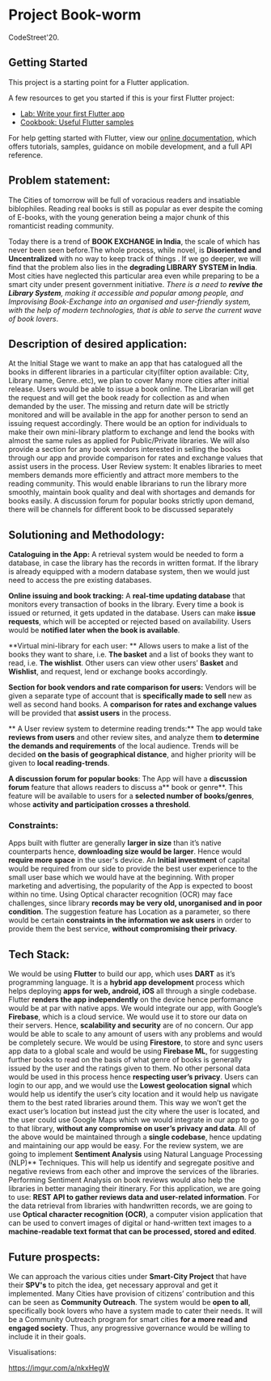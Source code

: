 # Project Book-worm

CodeStreet'20.

## Getting Started

This project is a starting point for a Flutter application.

A few resources to get you started if this is your first Flutter project:

- [Lab: Write your first Flutter app](https://flutter.dev/docs/get-started/codelab)
- [Cookbook: Useful Flutter samples](https://flutter.dev/docs/cookbook)

For help getting started with Flutter, view our
[online documentation](https://flutter.dev/docs), which offers tutorials,
samples, guidance on mobile development, and a full API reference.


## Problem statement:

The Cities of tomorrow will be full of voracious readers and insatiable biblophiles. Reading real books is still as popular as ever despite the coming of E-books, with the young generation being a major chunk of this romanticist reading community.   

Today there is a trend of **BOOK EXCHANGE  in India**, the scale of which has never been seen before.The whole process, while novel, is **Disoriented and Uncentralized** with no way to keep track of things .
If we go deeper, we will find that the problem also lies in the **degrading LIBRARY SYSTEM in India**. Most cities have neglected this particular area even while preparing to be a smart city under present government initiative. 
*There is a need to **revive the Library System**, making it accessible and popular among people, and Improvising Book-Exchange into an organised and user-friendly system, with the help of modern technologies, that is able to serve the current wave of book lovers*. 

## Description of desired application:

At the Initial Stage we want to make an app that  has catalogued all the books in different libraries in a particular city(filter option available: City, Library name, Genre..etc), we plan to cover Many more cities after initial release.
Users would be able to issue a book online. The Librarian will get the request and will get the book ready for collection as and when demanded by the user. The missing and return date will be strictly monitored and will be available in the app for another person to send an issuing request accordingly. 
There would be an option for individuals to make their own mini-library platform to exchange and lend the books with almost the same rules as applied for Public/Private libraries.
We will also provide a section for any book vendors interested in selling the books through our app and provide comparison for rates and exchange values that assist users in the process.
User Review system: It enables libraries to meet members demands more efficiently and attract more members to the reading community. This would enable librarians to run the library more smoothly, maintain book quality and deal with shortages and demands for books easily.
A discussion forum for popular books strictly upon demand, there will be channels for different book to be discussed separately

## Solutioning and Methodology:

**Cataloguing in the App:**
A retrieval system would be needed to form a database, in case the library has the records in written format.
If the library is already equipped with a modern database system, then we would just need to access  the pre existing databases.

 **Online issuing and book tracking:** 
A **real-time updating database** that monitors every transaction of books in the library.
Every time a book is issued or returned, it gets updated in the database.
Users can make **issue requests**, which will be accepted or rejected based on availability. Users would be **notified later when the book is available**.

**Virtual mini-library for each user: **
Allows users to make  a list of the books they want to share, i.e. **The basket** and a list of books they want to read, i.e. **The wishlist**.
Other users can view other users’ **Basket** and **Wishlist**, and request, lend or exchange books accordingly.

 **Section for book vendors and rate comparison for users:** 
Vendors will be given a separate type of account that  is **specifically made to sell** new as well as second hand books.
A **comparison for rates and exchange values** will be  provided that **assist users** in the process.

** A User review system to determine reading trends:** 
The app would take **reviews from users** and other review sites, and analyze them **to determine the demands and requirements** of the local audience.
Trends will be decided **on the basis of geographical distance**, and higher priority will be given to **local reading-trends**.

**A discussion forum for popular books**: 
The App will have  a **discussion forum** feature that allows readers to discuss a** book or genre**.
This feature will be available to users for a **selected number of books/genres**, whose  **activity and participation crosses a threshold**.

### Constraints: 
Apps built with flutter are generally **larger in size** than it’s native counterparts hence, **downloading size  would be larger**. Hence would **require more space** in the user's device.
An **Initial investment** of capital would be required from our side  to provide the best user experience to the small user base which we would have at the beginning. With proper marketing and advertising, the popularity of the App is expected to boost within no time. 
Using Optical character recognition (OCR) may face challenges, since library **records may be very old, unorganised  and in poor condition**. 
The suggestion feature has Location as a parameter, so there would be certain **constraints in the information we ask users** in order to provide them the best service, **without compromising their privacy**.

## Tech Stack: 

We would be using **Flutter** to build our app, which uses **DART** as it’s programming language. It is a **hybrid app development** process which helps deploying **apps for web, android, iOS** all through a single codebase. Flutter **renders the app independently** on the device hence performance would be at par with native apps. 
We would integrate our app, with Google’s **Firebase**, which is a cloud service. We would use it to store our data on their servers. Hence, **scalability and security** are of no concern. Our app would be able to scale to any amount of users with any problems and would be completely secure. 
We would be using **Firestore**, to store and sync users app data to a global scale and would be using **Firebase ML**, for suggesting further books to read on the basis of what genre of books is generally issued by the user and the ratings given to them. No other personal data would be used in this process hence **respecting user’s privacy**. 
Users can login to our app, and we would use the  **Lowest geolocation signal** which would help us identify the user’s city location and it would help us navigate them to the best rated libraries around them. This way we won’t get the exact user’s location but instead just the city where the user is located, and the user could use Google Maps which we would integrate in our app to go to that library, **without any compromise on user’s privacy and data**. 
All of the above would be maintained through a **single codebase**, hence updating and maintaining our app would be easy. 
For the review system, we are going to implement **Sentiment Analysis** using Natural Language Processing (NLP)** Techniques.  This will help us identify and segregate positive and negative reviews from each other and improve the services of the libraries. Performing Sentiment Analysis on book reviews would also help the libraries in better managing their itinerary. For this application, we are going to use: **REST API to gather reviews data and user-related information**.
For the data retrieval from libraries with handwritten records, we are going to use **Optical character recognition (OCR)**, a computer vision application that can be used to convert images of digital or hand-written text images to a **machine-readable text format that can be processed, stored and edited**. 

## Future prospects:
We can approach the various cities under **Smart-City Project** that have their **SPV's** to pitch the idea, get necessary approval and get it implemented. 
Many Cities have provision of citizens’ contribution and this can be seen as **Community Outreach**. The system would be **open to all**, specifically book lovers who have a system made to cater their needs.
 It will be a Community Outreach program for smart cities **for a more read and engaged society**. Thus, any progressive governance would be willing to include it in their goals.

Visualisations:

https://imgur.com/a/nkxHegW

